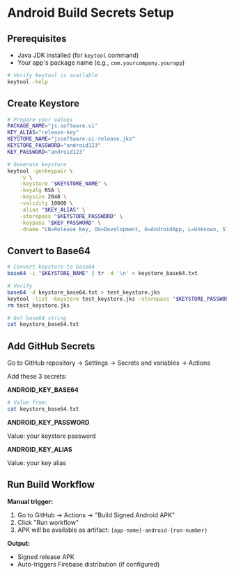 # Android Build Secrets Setup

## Prerequisites

- Java JDK installed (for `keytool` command)
- Your app's package name (e.g., `com.yourcompany.yourapp`)

```bash
# Verify keytool is available
keytool -help
```

## Create Keystore

```bash
# Prepare your values
PACKAGE_NAME="js.software.ui"
KEY_ALIAS="release-key"
KEYSTORE_NAME="jssoftware-ui-release.jks"
KEYSTORE_PASSWORD="android123"
KEY_PASSWORD="android123"

# Generate keystore
keytool -genkeypair \
    -v \
    -keystore "$KEYSTORE_NAME" \
    -keyalg RSA \
    -keysize 2048 \
    -validity 10000 \
    -alias "$KEY_ALIAS" \
    -storepass "$KEYSTORE_PASSWORD" \
    -keypass "$KEY_PASSWORD" \
    -dname "CN=Release Key, OU=Development, O=AndroidApp, L=Unknown, ST=Unknown, C=US"
```

## Convert to Base64

```bash
# Convert keystore to base64
base64 -i "$KEYSTORE_NAME" | tr -d '\n' > keystore_base64.txt

# Verify
base64 -d keystore_base64.txt > test_keystore.jks
keytool -list -keystore test_keystore.jks -storepass "$KEYSTORE_PASSWORD"
rm test_keystore.jks

# Get base64 string
cat keystore_base64.txt
```

## Add GitHub Secrets

Go to GitHub repository → Settings → Secrets and variables → Actions

Add these 3 secrets:

**ANDROID_KEY_BASE64**

```bash
# Value from:
cat keystore_base64.txt
```

**ANDROID_KEY_PASSWORD**

Value: your keystore password

**ANDROID_KEY_ALIAS**

Value: your key alias

## Run Build Workflow

**Manual trigger:**

1. Go to GitHub → Actions → "Build Signed Android APK"
2. Click "Run workflow"
3. APK will be available as artifact: `{app-name}-android-{run-number}`

**Output:**

- Signed release APK
- Auto-triggers Firebase distribution (if configured)

